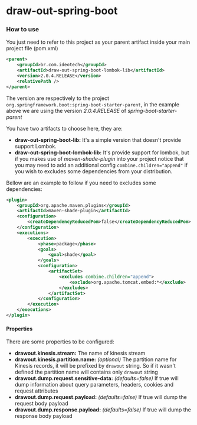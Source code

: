 # draw-out-spring-boot

### How to use

You just need to refer to this project as your parent artifact inside your main project file (pom.xml)

```xml
<parent>
	<groupId>br.com.ideotech</groupId>
	<artifactId>draw-out-spring-boot-lombok-lib</artifactId>
	<version>2.0.4.RELEASE</version>
	<relativePath />
</parent>
```

The version are respectively to the project `org.springframework.boot:spring-boot-starter-parent`, in the example above we are using the version *2.0.4.RELEASE* of *spring-boot-starter-parent*

You have two artifacts to choose here, they are:
- **draw-out-spring-boot-lib:** It's a simple version that doesn't provide support Lombok.
- **draw-out-spring-boot-lombok-lib:** It's provide support for lombok, but if you makes use of *maven-shade-plugin* into your project notice that you may need to add an additional config `combine.children="append"` if you wish to excludes some dependencies from your distribution.

Bellow are an example to follow if you need to excludes some dependencies:

```xml
<plugin>
	<groupId>org.apache.maven.plugins</groupId>
	<artifactId>maven-shade-plugin</artifactId>
	<configuration>
		<createDependencyReducedPom>false</createDependencyReducedPom>
	</configuration>
	<executions>
		<execution>
			<phase>package</phase>
			<goals>
				<goal>shade</goal>
			</goals>
			<configuration>
				<artifactSet>
					<excludes combine.children="append">
						<exclude>org.apache.tomcat.embed:*</exclude>
					</excludes>
				</artifactSet>
			</configuration>
		</execution>
	</executions>
</plugin>
```

#### Properties

There are some properties to be configured:

- **drawout.kinesis.stream:** The name of kinesis stream
- **drawout.kinesis.partition.name:** *(optional)* The partition name for Kinesis records, it will be prefixed by `drawout` string. So if it wasn't defined the partition name will contains only `drawout` string
- **drawout.dump.request.sensitive-data:** *(defaults=false)* If true will dump information about query parameters, headers, cookies and request attributes
- **drawout.dump.request.payload:** *(defaults=false)* If true will dump the request body payload
- **drawout.dump.response.payload:** *(defaults=false)* If true will dump the response body payload
